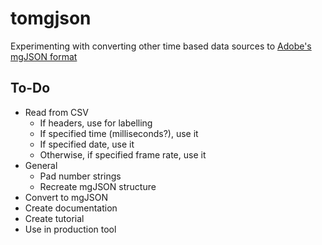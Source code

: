 # tomgjson

Experimenting with converting other time based data sources to [Adobe's mgJSON format](https://github.com/JuanIrache/mgjson)

## To-Do

- Read from CSV
  - If headers, use for labelling
  - If specified time (milliseconds?), use it
  - If specified date, use it
  - Otherwise, if specified frame rate, use it
- General
  - Pad number strings
  - Recreate mgJSON structure
- Convert to mgJSON
- Create documentation
- Create tutorial
- Use in production tool

